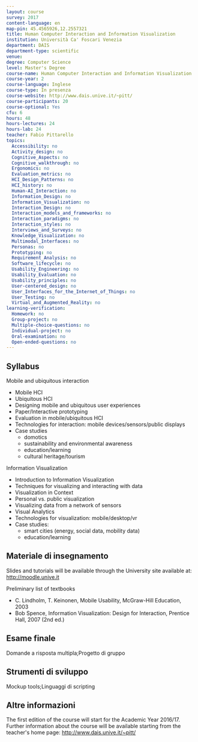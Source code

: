```yaml
---
layout: course
survey: 2017
content-language: en
map-pin: 45.4565926,12.2557321
title: Human Computer Interaction and Information Visualization
institution: Università Ca' Foscari Venezia
department: DAIS
department-type: scientific
venue: 
degree: Computer Science
level: Master's Degree
course-name: Human Computer Interaction and Information Visualization
course-year: 2
course-language: Inglese
course-type: In presenza
course-website: http://www.dais.unive.it/~pitt/
course-participants: 20
course-optional: Yes
cfu: 6
hours: 48
hours-lectures: 24
hours-lab: 24
teacher: Fabio Pittarello
topics: 
  Accessibility: no 
  Activity_design: no 
  Cognitive_Aspects: no 
  Cognitive_walkthrough: no 
  Ergonomics: no 
  Evaluation_metrics: no 
  HCI_Design_Patterns: no 
  HCI_history: no 
  Human-AI_Interaction: no 
  Information_Design: no 
  Information_Visualization: no 
  Interaction_Design: no 
  Interaction_models_and_frameworks: no 
  Interaction_paradigms: no 
  Interaction_styles: no 
  Interviews_and_Surveys: no 
  Knowledge_Visualization: no 
  Multimodal_Interfaces: no 
  Personas: no 
  Prototyping: no 
  Requirement_Analysis: no 
  Software_lifecycle: no 
  Usability_Engineering: no 
  Usability_Evaluation: no 
  Usability_principles: no 
  User-centered_design: no 
  User_Interfaces_for_the_Internet_of_Things: no 
  User_Testing: no 
  Virtual_and_Augmented_Reality: no 
learning-verification: 
  Homework: no 
  Group-project: no 
  Multiple-choice-questions: no 
  Individual-project: no 
  Oral-examination: no 
  Open-ended-questions: no 
---
```



## Syllabus 
Mobile and ubiquitous interaction

- Mobile HCI 
- Ubiquitous HCI
- Designing mobile and ubiquitous user experiences 
- Paper/Interactive prototyping
- Evaluation in mobile/ubiquitous HCI
- Technologies for interaction: mobile devices/sensors/public displays
- Case studies
    - domotics
    - sustainability and environmental awareness
    - education/learning
    - cultural heritage/tourism

Information Visualization

- Introduction to Information Visualization
- Techniques for visualizing and interacting with data 
- Visualization in Context
- Personal vs. public visualization
- Visualizing data from a network of sensors
- Visual Analytics
- Technologies for visualization: mobile/desktop/vr
- Case studies:
    - smart cities (energy, social data, mobility data)
    - education/learning

## Materiale di insegnamento 
Slides and tutorials will be available through the University site available at: http://moodle.unive.it

Preliminary list of textbooks

- C. Lindholm, T. Keinonen, Mobile Usability, McGraw-Hill Education, 2003
- Bob Spence, Information Visualization: Design for Interaction,
Prentice Hall, 2007 (2nd ed.)

## Esame finale 
Domande a risposta multipla;Progetto di gruppo

## Strumenti di sviluppo 
Mockup tools;Linguaggi di scripting

## Altre informazioni 
The first edition of the course will start for the Academic Year 2016/17.
Further information about the course will be available starting from the teacher's home page: http://www.dais.unive.it/~pitt/
